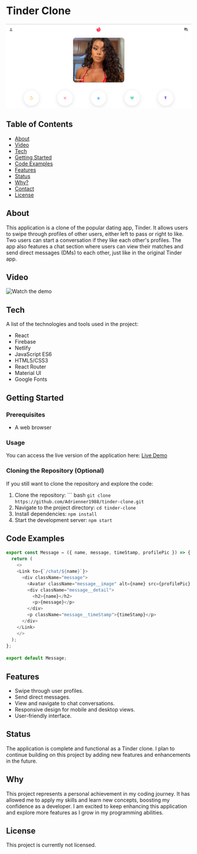 # Tinder Clone

![Project Screenshot](src/images/Tinder_Screenshot.png)

## Table of Contents
- [About](#about)
- [Video](#video)
- [Tech](#tech)
- [Getting Started](#getting-started)
- [Code Examples](#code-examples)
- [Features](#features)
- [Status](#status)
- [Why?](#why)
- [Contact](#contact)
- [License](#license)

## About
This application is a clone of the popular dating app, Tinder. It allows users to swipe through profiles of other users, either left to pass or right to like. Two users can start a conversation if they like each other's profiles. The app also features a chat section where users can view their matches and send direct messages (DMs) to each other, just like in the original Tinder app.

## Video
![Watch the demo](https://drive.google.com/file/d/1Old6zujdjfpkcWHtjjgueDkkAJuIDkqy/view)

## Tech
A list of the technologies and tools used in the project:
- React
- Firebase
- Netlify
- JavaScript ES6
- HTML5/CSS3
- React Router
- Material UI
- Google Fonts

## Getting Started

### Prerequisites
- A web browser

### Usage
You can access the live version of the application here: [Live Demo](https://ad-tinder-clone.netlify.app/)

### Cloning the Repository (Optional)
If you still want to clone the repository and explore the code:
1. Clone the repository: ``` bash `git clone https://github.com/Adrienner1988/tinder-clone.git`
2. Navigate to the project directory: `cd tinder-clone`
3. Install dependencies: `npm install`
4. Start the development server: `npm start`

## Code Examples
```javascript
export const Message = ({ name, message, timeStamp, profilePic }) => {
  return (
    <>
    <Link to={`/chat/${name}`}>
      <div className="message">
        <Avatar className="message__image" alt={name} src={profilePic} />
        <div className="message__detail">
          <h2>{name}</h2>
          <p>{message}</p>
        </div>
        <p className="message__timeStamp">{timeStamp}</p>
      </div>
    </Link>
    </>
  );
};

export default Message;
```

## Features
- Swipe through user profiles.
- Send direct messages.
- View and navigate to chat conversations.
- Responsive design for mobile and desktop views.
- User-friendly interface.

## Status
The application is complete and functional as a Tinder clone. I plan to continue building on this project by adding new features and enhancements in the future.

## Why
This project represents a personal achievement in my coding journey. It has allowed me to apply my skills and learn new concepts, boosting my confidence as a developer. I am excited to keep enhancing this application and explore more features as I grow in my programming abilities.

## License
This project is currently not licensed.
